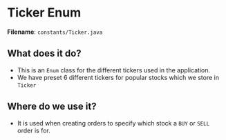 # Ticker Enum

**Filename**: `constants/Ticker.java`

## What does it do?

- This is an `Enum` class for the different tickers used in the application.
- We have preset 6 different tickers for popular stocks which we store in `Ticker`

## Where do we use it?

- It is used when creating orders to specify which stock a `BUY` or `SELL` order is for.
